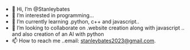 - 👋 Hi, I’m @Stanleybates
- 👀 I’m interested in programming...
- 🌱 I’m currently learning .python, c++ and javascript..
- 💞️ I’m looking to collaborate on .website creation along with javascript .. and also creation of an AI with python
- 📫 How to reach me ..email: stanleybates2023@gmail.com.

<!---
Stanleybates/Stanleybates is a ✨ special ✨ repository because its `README.md` (this file) appears on your GitHub profile.
You can click the Preview link to take a look at your changes.
--->
